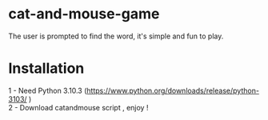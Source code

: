 # cat-and-mouse-game
The user is prompted to find the word, it's simple and fun to play.
# Installation
1 - Need Python 3.10.3 (https://www.python.org/downloads/release/python-3103/ ) <br>
2 - Download catandmouse script , enjoy !
